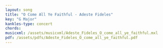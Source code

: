 ```yaml
---
layout: song
title: "O Come All Ye Faithful - Adeste Fideles"
key: "G Major"
kankles-type: concert
chords:
musicxml: /assets/musicxml/Adeste_Fideles_O_come_all_ye_faithful.mxl
pdf: /assets/pdfs/Adeste_Fideles_O_come_all_ye_faithful.pdf
---
```

